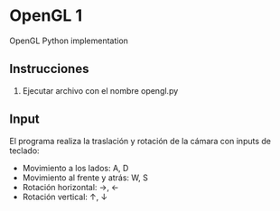 # OpenGL 1
OpenGL Python implementation

## Instrucciones
1. Ejecutar archivo con el nombre opengl.py

## Input
El programa realiza la traslación y rotación de la cámara con inputs de teclado:
- Movimiento a los lados: A, D
- Movimiento al frente y atrás: W, S
- Rotación horizontal: →, ←
- Rotación vertical: ↑, ↓
